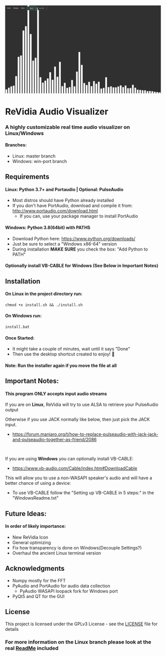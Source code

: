 ![Preview](Preview.png)
# ReVidia Audio Visualizer
### A highly customizable real time audio visualizer on Linux/Windows
#### Branches:
- Linux: master branch
- Windows: win-port branch 
## Requirements
#### Linux: Python 3.7+ and Portaudio | Optional: PulseAudio

- Most distros should have Python already installed
- If you don't have PortAudio, download and compile it from:
http://www.portaudio.com/download.html
  - If you can, use your package manager to install PortAudio

#### Windows: Python 3.8(64bit) with PATHS
- Download Python here: https://www.python.org/downloads/
- Just be sure to select a "Windows x86-64" version
- During installation **MAKE SURE** you check the box: "Add Python to PATH"

#### Optionally install VB-CABLE for Windows (See Below in Important Notes)

## Installation
#### On Linux in the project directory run:
```
chmod +x install.sh && ./install.sh
```
#### On Windows run:
```
install.bat
```
#### Once Started:
- It might take a couple of minutes, wait until it says "Done"
- Then use the desktop shortcut created to enjoy! 🎉
#### Note: Run the installer again if you move the file at all

## Important Notes:
#### This program ONLY accepts input audio streams

If you are on **Linux**, ReVidia will try to use ALSA to retrieve your PulseAudio output

Otherwise if you use JACK normally like below, then just pick the JACK input.
- https://forum.manjaro.org/t/how-to-replace-pulseaudio-with-jack-jack-and-pulseaudio-together-as-friend/2086

&nbsp;

If you are using **Windows** you can optionally install VB-CABLE:
- https://www.vb-audio.com/Cable/index.htm#DownloadCable  

This will allow you to use a non-WASAPI speaker's audio and will have a better chance of using a device:
- To use VB-CABLE follow the "Setting up VB-CABLE in 5 steps:" in the "WindowsReadme.txt"
  
## Future Ideas:
#### In order of likely importance:
- New ReVidia Icon
- General optimizing
- Fix how transparency is done on Windows(Decouple Settings?) 
- Overhaul the ancient Linux terminal version

## Acknowledgments
- Numpy mostly for the FFT
- PyAudio and PortAudio for audio data collection
  - PyAudio WASAPI loopack fork for Windows port
- PyQt5 and QT for the GUI

 ## License
This project is licensed under the GPLv3 License - see the [LICENSE](/LICENSE) file for details

### For more information on the Linux branch please look at the real [ReadMe](/LinuxReadMe) included

